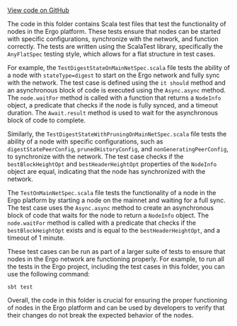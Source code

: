 [View code on GitHub](https://github.com/ergoplatform/ergo/.autodoc/docs/json/src/it2/scala/org/ergoplatform/it2)

The code in this folder contains Scala test files that test the functionality of nodes in the Ergo platform. These tests ensure that nodes can be started with specific configurations, synchronize with the network, and function correctly. The tests are written using the ScalaTest library, specifically the `AnyFlatSpec` testing style, which allows for a flat structure in test cases.

For example, the `TestDigestStateOnMainNetSpec.scala` file tests the ability of a node with `stateType=digest` to start on the Ergo network and fully sync with the network. The test case is defined using the `it should` method and an asynchronous block of code is executed using the `Async.async` method. The `node.waitFor` method is called with a function that returns a `NodeInfo` object, a predicate that checks if the node is fully synced, and a timeout duration. The `Await.result` method is used to wait for the asynchronous block of code to complete.

Similarly, the `TestDigestStateWithPruningOnMainNetSpec.scala` file tests the ability of a node with specific configurations, such as `digestStatePeerConfig`, `prunedHistoryConfig`, and `nonGeneratingPeerConfig`, to synchronize with the network. The test case checks if the `bestBlockHeightOpt` and `bestHeaderHeightOpt` properties of the `NodeInfo` object are equal, indicating that the node has synchronized with the network.

The `TestOnMainNetSpec.scala` file tests the functionality of a node in the Ergo platform by starting a node on the mainnet and waiting for a full sync. The test case uses the `Async.async` method to create an asynchronous block of code that waits for the node to return a `NodeInfo` object. The `node.waitFor` method is called with a predicate that checks if the `bestBlockHeightOpt` exists and is equal to the `bestHeaderHeightOpt`, and a timeout of 1 minute.

These test cases can be run as part of a larger suite of tests to ensure that nodes in the Ergo network are functioning properly. For example, to run all the tests in the Ergo project, including the test cases in this folder, you can use the following command:

```
sbt test
```

Overall, the code in this folder is crucial for ensuring the proper functioning of nodes in the Ergo platform and can be used by developers to verify that their changes do not break the expected behavior of the nodes.
